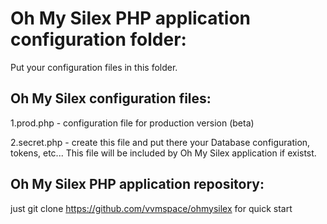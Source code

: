 # Oh My Silex PHP application configuration folder:

Put your configuration files in this folder.

## Oh My Silex configuration files:

1.prod.php - configuration file for production version (beta)

2.secret.php - create this file and put there your Database configuration, tokens, etc... This file will be included by Oh My Silex application if existst.

## Oh My Silex PHP application repository:

just git clone https://github.com/vvmspace/ohmysilex for quick start
